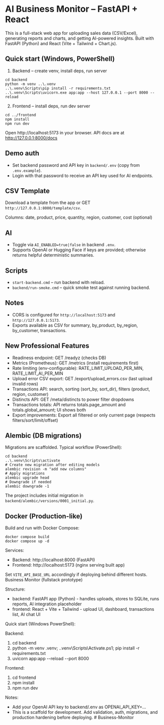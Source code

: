 # AI Business Monitor – FastAPI + React

This is a full-stack web app for uploading sales data (CSV/Excel), generating reports and charts, and getting AI-powered insights. Built with FastAPI (Python) and React (Vite + Tailwind + Chart.js).

## Quick start (Windows, PowerShell)

1) Backend – create venv, install deps, run server

```
cd backend
python -m venv ..\.venv
..\.venv\Scripts\pip install -r requirements.txt
..\.venv\Scripts\uvicorn.exe app:app --host 127.0.0.1 --port 8000 --reload
```

2) Frontend – install deps, run dev server

```
cd ../frontend
npm install
npm run dev
```

Open http://localhost:5173 in your browser. API docs are at http://127.0.0.1:8000/docs

## Demo auth

- Set backend password and API key in `backend/.env` (copy from `.env.example`).
- Login with that password to receive an API key used for AI endpoints.

## CSV Template

Download a template from the app or GET `http://127.0.0.1:8000/template/csv`.

Columns: date, product, price, quantity, region, customer, cost (optional)

## AI

- Toggle via `AI_ENABLED=true|false` in backend `.env`.
- Supports OpenAI or Hugging Face if keys are provided; otherwise returns helpful deterministic summaries.

## Scripts

- `start-backend.cmd` – run backend with reload.
- `backend/run-smoke.cmd` – quick smoke test against running backend.

## Notes

- CORS is configured for `http://localhost:5173` and `http://127.0.0.1:5173`.
- Exports available as CSV for summary, by_product, by_region, by_customer, transactions.

## New Professional Features

- Readiness endpoint: GET /readyz (checks DB)
- Metrics (Prometheus): GET /metrics (install requirements first)
- Rate limiting (env-configurable): RATE_LIMIT_UPLOAD_PER_MIN, RATE_LIMIT_AI_PER_MIN
- Upload error CSV export: GET /export/upload_errors.csv (last upload invalid rows)
- Transactions API: search, sorting (sort_by, sort_dir), filters (product, region, customer)
- Distincts API: GET /meta/distincts to power filter dropdowns
 - Transactions totals: API returns totals.page_amount and totals.global_amount; UI shows both
 - Export improvements: Export all filtered or only current page (respects filters/sort/limit/offset)

## Alembic (DB migrations)

Migrations are scaffolded. Typical workflow (PowerShell):

```
cd backend
..\.venv\Scripts\activate
# Create new migration after editing models
alembic revision -m "add new columns"
# Apply migrations
alembic upgrade head
# Downgrade if needed
alembic downgrade -1
```

The project includes initial migration in `backend/alembic/versions/0001_initial.py`.

## Docker (Production-like)

Build and run with Docker Compose:

```
docker compose build
docker compose up -d
```

Services:
- Backend: http://localhost:8000 (FastAPI)
- Frontend: http://localhost:5173 (nginx serving built app)

Set `VITE_API_BASE_URL` accordingly if deploying behind different hosts.
Business Monitor (fullstack prototype)

Structure:
- backend: FastAPI app (Python) - handles uploads, stores to SQLite, runs reports, AI integration placeholder
- frontend: React + Vite + Tailwind - upload UI, dashboard, transactions list, AI chat UI

Quick start (Windows PowerShell):

Backend:
1. cd backend
2. python -m venv .venv; .\.venv\Scripts\Activate.ps1; pip install -r requirements.txt
3. uvicorn app:app --reload --port 8000

Frontend:
1. cd frontend
2. npm install
3. npm run dev

Notes:
- Add your OpenAI API key to backend/.env as OPENAI_API_KEY=...
- This is a scaffold for development. Add validation, auth, migrations, and production hardening before deploying.
#   B u s i n e s s - M o n i t o r  
 
